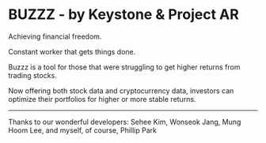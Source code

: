 # BUZZZ - by Keystone & Project AR  

Achieving financial freedom.  

Constant worker that gets things done.  

Buzzz is a tool for those that were struggling to get higher returns from trading stocks.  

Now offering both stock data and cryptocurrency data, investors can optimize their portfolios for higher or more stable returns.

---

Thanks to our wonderful developers: Sehee Kim, Wonseok Jang, Mung Hoom Lee, and myself, of course, Phillip Park
